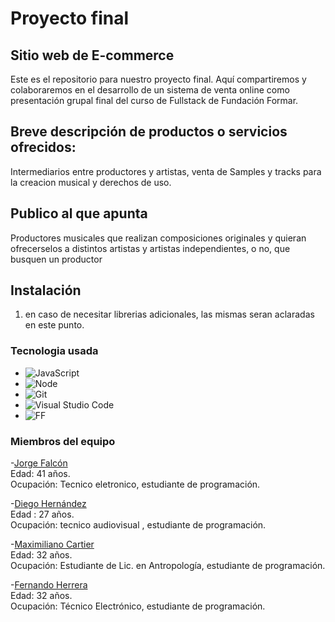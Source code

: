 # Proyecto final

## Sitio web de E-commerce 

Este es el repositorio para nuestro proyecto final. Aquí compartiremos y colaboraremos en el desarrollo de un sistema de venta online como presentación grupal final del curso de Fullstack de Fundación Formar.

## Breve descripción de productos o servicios ofrecidos:

 Intermediarios entre productores y artistas, venta de Samples y tracks para la creacion musical y derechos de uso.

## Publico al que apunta

Productores musicales que realizan composiciones originales y quieran ofrecerselos a distintos artistas y artistas independientes, o no, que busquen un productor
## Instalación

1. en caso de necesitar librerias adicionales, las mismas seran aclaradas en este punto.

### Tecnologia usada

- ![JavaScript](https://img.shields.io/badge/JavaScript-<Latest>-yellow)
- ![Node](https://img.shields.io/badge/Node-<Latest>-green)
- ![Git](https://img.shields.io/badge/Git-<Latest>-orange)
- ![Visual Studio Code](https://img.shields.io/badge/VS%20Code-<Latest>-blueviolet)
- ![FF](https://img.shields.io/badge/Fundación-<Formar>-blue)

### Miembros del equipo

-[Jorge Falcón](https://github.com/Luckyjorge)  
 Edad: 41 años.    
 Ocupación: Tecnico eletronico, estudiante de programación.   

-[Diego Hernández](https://github.com//drinjour)  
 Edad : 27 años.   
 Ocupación: tecnico audiovisual , estudiante de programación.  

-[Maximiliano Cartier](https://github.com/MaxiCartier)  
 Edad: 32 años.    
Ocupación: Estudiante de Lic. en Antropología, estudiante de programación.  

-[Fernando Herrera](https://github.com/fherrera2190)  
 Edad: 32 años.  
 Ocupación: Técnico Electrónico, estudiante de programación.  
 
